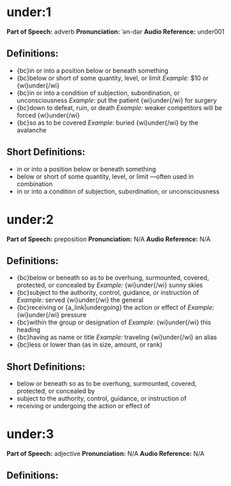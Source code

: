 # under:1

**Part of Speech:** adverb
**Pronunciation:** ˈən-dər
**Audio Reference:** under001

## Definitions:
- {bc}in or into a position below or beneath something
- {bc}below or short of some quantity, level, or limit 
  *Example:* $10 or {wi}under{/wi}
- {bc}in or into a condition of subjection, subordination, or unconsciousness 
  *Example:* put the patient {wi}under{/wi} for surgery
- {bc}down to defeat, ruin, or death 
  *Example:* weaker competitors will be forced {wi}under{/wi}
- {bc}so as to be covered 
  *Example:* buried {wi}under{/wi} by the avalanche

## Short Definitions:
- in or into a position below or beneath something
- below or short of some quantity, level, or limit —often used in combination
- in or into a condition of subjection, subordination, or unconsciousness
# under:2

**Part of Speech:** preposition
**Pronunciation:** N/A
**Audio Reference:** N/A

## Definitions:
- {bc}below or beneath so as to be overhung, surmounted, covered, protected, or concealed by 
  *Example:* {wi}under{/wi} sunny skies
- {bc}subject to the authority, control, guidance, or instruction of 
  *Example:* served {wi}under{/wi} the general
- {bc}receiving or {a_link|undergoing} the action or effect of 
  *Example:* {wi}under{/wi} pressure
- {bc}within the group or designation of 
  *Example:* {wi}under{/wi} this heading
- {bc}having as name or title 
  *Example:* traveling {wi}under{/wi} an alias
- {bc}less or lower than (as in size, amount, or rank)

## Short Definitions:
- below or beneath so as to be overhung, surmounted, covered, protected, or concealed by
- subject to the authority, control, guidance, or instruction of
- receiving or undergoing the action or effect of
# under:3

**Part of Speech:** adjective
**Pronunciation:** N/A
**Audio Reference:** N/A

## Definitions:

